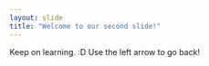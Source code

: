 ```yaml
---
layout: slide
title: "Welcome to our second slide!"
---
```

Keep on learning. :D
Use the left arrow to go back!
